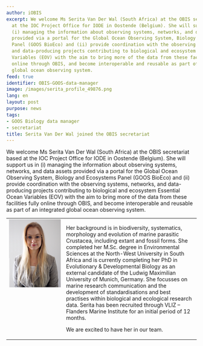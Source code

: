```yaml
---
author: iOBIS
excerpt: We welcome Ms Serita Van Der Wal (South Africa) at the OBIS secretariat based
  at the IOC Project Office for IODE in Oostende (Belgium). She will support us in
  (i) managing the information about observing systems, networks, and data assets
  provided via a portal for the Global Ocean Observing System, Biology and Ecosystems
  Panel (GOOS BioEco) and (ii) provide coordination with the observing systems, networks,
  and data-producing projects contributing to biological and ecosystem Essential Ocean
  Variables (EOV) with the aim to bring more of the data from these facilities fully
  online through OBIS, and become interoperable and reusable as part of an integrated
  global ocean observing system.
feed: true
identifier: OBIS-GOOS-data-manager
image: /images/serita_profile_49876.png
lang: en
layout: post
purpose: news
tags:
- GOOS Biology data manager
- secretariat
title: Serita Van Der Wal joined the OBIS secretariat
---
```


We welcome Ms Serita Van Der Wal (South Africa) at the OBIS secretariat based at the IOC Project Office for IODE in Oostende (Belgium). She will support us in (i) managing the information about observing systems, networks, and data assets provided via a portal for the Global Ocean Observing System, Biology and Ecosystems Panel (GOOS BioEco) and (ii) provide coordination with the observing systems, networks, and data-producing projects contributing to biological and ecosystem Essential Ocean Variables (EOV) with the aim to bring more of the data from these facilities fully online through OBIS, and become interoperable and reusable as part of an integrated global ocean observing system.

<table>
<tr>
<td valign="top" width="30%"><img src="/images/serita_profile_49876.png" width="300px"></td>
<td valign="top" width="70%"><p>Her background is in biodiversity, systematics, morphology and evolution of marine parasitic Crustacea, including extant and fossil forms. She completed her M.Sc. degree in Environmental Sciences at the North-West University in South Africa and is currently completing her PhD in Evolutionary & Developmental Biology as an external candidate of the Ludwig Maximilian University of Munich, Germany. She focusses on marine research communication and the development of standardisations and best practises within biological and ecological research data. Serita has been recruited through VLIZ – Flanders Marine Institute for an initial period of 12 months.</p>
 
<p>We are excited to have her in our team.</p></td>
</tr>
</table>